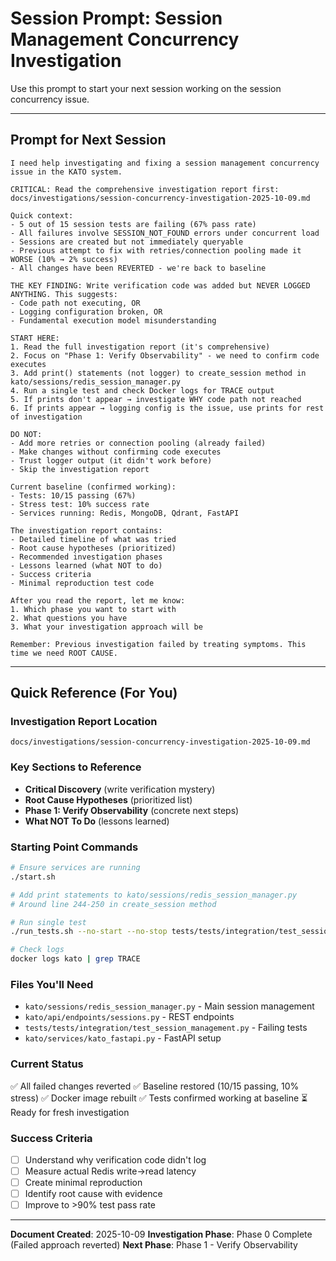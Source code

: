 # Session Prompt: Session Management Concurrency Investigation

Use this prompt to start your next session working on the session concurrency issue.

---

## Prompt for Next Session

```
I need help investigating and fixing a session management concurrency issue in the KATO system.

CRITICAL: Read the comprehensive investigation report first:
docs/investigations/session-concurrency-investigation-2025-10-09.md

Quick context:
- 5 out of 15 session tests are failing (67% pass rate)
- All failures involve SESSION_NOT_FOUND errors under concurrent load
- Sessions are created but not immediately queryable
- Previous attempt to fix with retries/connection pooling made it WORSE (10% → 2% success)
- All changes have been REVERTED - we're back to baseline

THE KEY FINDING: Write verification code was added but NEVER LOGGED ANYTHING. This suggests:
- Code path not executing, OR
- Logging configuration broken, OR
- Fundamental execution model misunderstanding

START HERE:
1. Read the full investigation report (it's comprehensive)
2. Focus on "Phase 1: Verify Observability" - we need to confirm code executes
3. Add print() statements (not logger) to create_session method in kato/sessions/redis_session_manager.py
4. Run a single test and check Docker logs for TRACE output
5. If prints don't appear → investigate WHY code path not reached
6. If prints appear → logging config is the issue, use prints for rest of investigation

DO NOT:
- Add more retries or connection pooling (already failed)
- Make changes without confirming code executes
- Trust logger output (it didn't work before)
- Skip the investigation report

Current baseline (confirmed working):
- Tests: 10/15 passing (67%)
- Stress test: 10% success rate
- Services running: Redis, MongoDB, Qdrant, FastAPI

The investigation report contains:
- Detailed timeline of what was tried
- Root cause hypotheses (prioritized)
- Recommended investigation phases
- Lessons learned (what NOT to do)
- Success criteria
- Minimal reproduction test code

After you read the report, let me know:
1. Which phase you want to start with
2. What questions you have
3. What your investigation approach will be

Remember: Previous investigation failed by treating symptoms. This time we need ROOT CAUSE.
```

---

## Quick Reference (For You)

### Investigation Report Location
`docs/investigations/session-concurrency-investigation-2025-10-09.md`

### Key Sections to Reference
- **Critical Discovery** (write verification mystery)
- **Root Cause Hypotheses** (prioritized list)
- **Phase 1: Verify Observability** (concrete next steps)
- **What NOT To Do** (lessons learned)

### Starting Point Commands
```bash
# Ensure services are running
./start.sh

# Add print statements to kato/sessions/redis_session_manager.py
# Around line 244-250 in create_session method

# Run single test
./run_tests.sh --no-start --no-stop tests/tests/integration/test_session_management.py::TestSessionIsolation::test_basic_session_isolation

# Check logs
docker logs kato | grep TRACE
```

### Files You'll Need
- `kato/sessions/redis_session_manager.py` - Main session management
- `kato/api/endpoints/sessions.py` - REST endpoints
- `tests/tests/integration/test_session_management.py` - Failing tests
- `kato/services/kato_fastapi.py` - FastAPI setup

### Current Status
✅ All failed changes reverted
✅ Baseline restored (10/15 passing, 10% stress)
✅ Docker image rebuilt
✅ Tests confirmed working at baseline
⏳ Ready for fresh investigation

### Success Criteria
- [ ] Understand why verification code didn't log
- [ ] Measure actual Redis write→read latency
- [ ] Create minimal reproduction
- [ ] Identify root cause with evidence
- [ ] Improve to >90% test pass rate

---

**Document Created**: 2025-10-09
**Investigation Phase**: Phase 0 Complete (Failed approach reverted)
**Next Phase**: Phase 1 - Verify Observability
